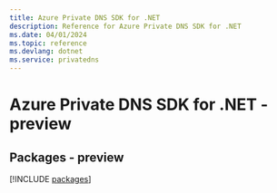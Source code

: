 ```yaml
---
title: Azure Private DNS SDK for .NET
description: Reference for Azure Private DNS SDK for .NET
ms.date: 04/01/2024
ms.topic: reference
ms.devlang: dotnet
ms.service: privatedns
---
```

# Azure Private DNS SDK for .NET - preview
## Packages - preview
[!INCLUDE [packages](private-dns-index.md)]